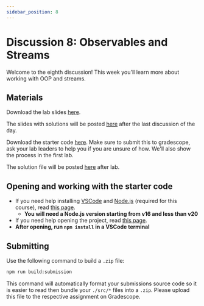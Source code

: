 ```yaml
---
sidebar_position: 8
---
```


# Discussion 8: Observables and Streams

Welcome to the eighth discussion! This week you'll learn more about working with OOP and streams.

## Materials

Download the lab slides [here](https://github.com/umass-compsci-220/public-materials/raw/main/discussion/Lab%208%20-%20No%20Solutions.pdf).

The slides with solutions will be posted [here](https://raw.githubusercontent.com/umass-compsci-220/public-materials/main/discussion/Lab%208%20-%20Solutions.pdf) after the last discussion of the day.

Download the starter code [here](https://github.com/umass-compsci-220/public-materials/raw/main/discussion/08-observables-and-OOP.zip). Make sure to submit this to gradescope, ask your lab leaders to help you if you are unsure of how. We'll also show the process in the first lab.

The solution file will be posted [here](https://github.com/umass-compsci-220/public-materials/raw/main/discussion/08-observables-and-OOP-solution.ts) after lab.

## Opening and working with the starter code

- If you need help installing [VSCode](https://code.visualstudio.com/) and [Node.js](https://nodejs.org/) (required for this course), read [this page](/materials/tutorials/assignments/environment).
  - **You will need a Node.js version starting from v16 and less than v20**
- If you need help opening the project, read [this page](/materials/tutorials/assignments/opening-an-assignment).
- **After opening, run `npm install` in a VSCode terminal**

## Submitting

Use the following command to build a `.zip` file:

```sh
npm run build:submission
```

This command will automatically format your submissions source code so it is easier to read then bundle your `./src/*` files into a `.zip`. Please upload this file to the respective assignment on Gradescope.
